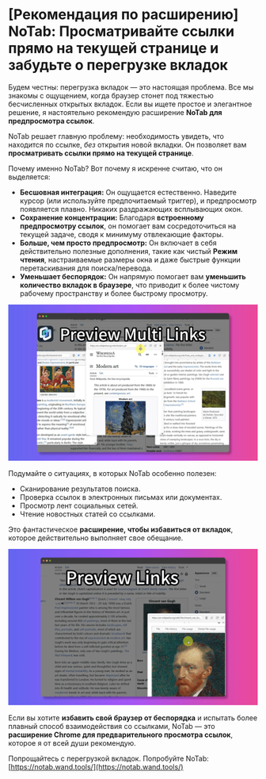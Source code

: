 # [Рекомендация по расширению] NoTab: Просматривайте ссылки прямо на текущей странице и забудьте о перегрузке вкладок

Будем честны: перегрузка вкладок — это настоящая проблема. Все мы знакомы с ощущением, когда браузер стонет под тяжестью бесчисленных открытых вкладок. Если вы ищете простое и элегантное решение, я настоятельно рекомендую расширение **NoTab для предпросмотра ссылок**.

NoTab решает главную проблему: необходимость увидеть, что находится по ссылке, *без* открытия новой вкладки. Он позволяет вам **просматривать ссылки прямо на текущей странице**.

Почему именно NoTab? Вот почему я искренне считаю, что он выделяется:

*   **Бесшовная интеграция:** Он ощущается естественно. Наведите курсор (или используйте предпочитаемый триггер), и предпросмотр появляется плавно. Никаких раздражающих всплывающих окон.
*   **Сохранение концентрации:** Благодаря **встроенному предпросмотру ссылок**, он помогает вам сосредоточиться на текущей задаче, сводя к минимуму отвлекающие факторы.
*   **Больше, чем просто предпросмотр:** Он включает в себя действительно полезные дополнения, такие как чистый **Режим чтения**, настраиваемые размеры окна и даже быстрые функции перетаскивания для поиска/перевода.
*   **Уменьшает беспорядок:** Он напрямую помогает вам **уменьшить количество вкладок в браузере**, что приводит к более чистому рабочему пространству и более быстрому просмотру.

![NoTab плавно показывает предпросмотр ссылки](../images/notab1.png)

Подумайте о ситуациях, в которых NoTab особенно полезен:
*   Сканирование результатов поиска.
*   Проверка ссылок в электронных письмах или документах.
*   Просмотр лент социальных сетей.
*   Чтение новостных статей со ссылками.

Это фантастическое **расширение, чтобы избавиться от вкладок**, которое действительно выполняет свое обещание.

![Настройки и функции NoTab](../images/notab2.png)

Если вы хотите **избавить свой браузер от беспорядка** и испытать более плавный способ взаимодействия со ссылками, NoTab — это **расширение Chrome для предварительного просмотра ссылок**, которое я от всей души рекомендую.

Попрощайтесь с перегрузкой вкладок. Попробуйте NoTab: [https://notab.wand.tools/](https://notab.wand.tools/)
